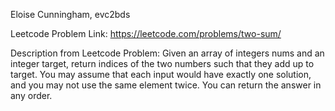 Eloise Cunningham, evc2bds 

Leetcode Problem Link: https://leetcode.com/problems/two-sum/

Description from Leetcode Problem: 
Given an array of integers nums and an integer target, return indices of the two numbers such that they add up to target. You may assume that each input would have exactly one solution, and you may not use the same element twice. You can return the answer in any order.